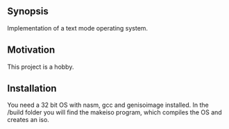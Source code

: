 ## Synopsis

Implementation of a text mode operating system.

## Motivation

This project is a hobby.

## Installation

You need a 32 bit OS with nasm, gcc and genisoimage installed. In the /build folder you will find the makeiso program, which compiles the OS and creates an iso.
